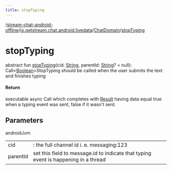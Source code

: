 ```yaml
---
title: stopTyping
---
```

/[stream-chat-android-offline](../../index.md)/[io.getstream.chat.android.livedata](../index.md)/[ChatDomain](index.md)/[stopTyping](stopTyping.md)  
  
  
  
# stopTyping  
abstract fun [stopTyping](stopTyping.md)(cid: [String](https://kotlinlang.org/api/latest/jvm/stdlib/kotlin/-string/index.html), parentId: [String](https://kotlinlang.org/api/latest/jvm/stdlib/kotlin/-string/index.html)? = null): Call&lt;[Boolean](https://kotlinlang.org/api/latest/jvm/stdlib/kotlin/-boolean/index.html)&gt;StopTyping should be called when the user submits the text and finishes typing  
  
#### Return  
executable async Call which completes with [Result](https://kotlinlang.org/api/latest/jvm/stdlib/kotlin/-result/index.html) having data equal true when a typing event was sent, false if it wasn't sent.  
  
## Parameters  
  
androidJvm  
  
| | |
|---|---|
| <a name="io.getstream.chat.android.livedata/ChatDomain/stopTyping/#kotlin.String#kotlin.String?/PointingToDeclaration/"></a>cid| <a name="io.getstream.chat.android.livedata/ChatDomain/stopTyping/#kotlin.String#kotlin.String?/PointingToDeclaration/"></a>: the full channel id i. e. messaging:123|
| <a name="io.getstream.chat.android.livedata/ChatDomain/stopTyping/#kotlin.String#kotlin.String?/PointingToDeclaration/"></a>parentId| <a name="io.getstream.chat.android.livedata/ChatDomain/stopTyping/#kotlin.String#kotlin.String?/PointingToDeclaration/"></a>set this field to message.id to indicate that typing event is happening in a thread|
  

